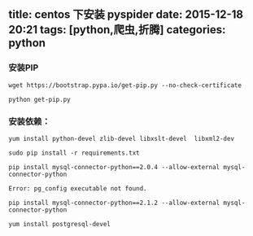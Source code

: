 title: centos 下安装 pyspider
date: 2015-12-18 20:21
tags: [python,爬虫,折腾]
categories: python
---
### 安装PIP

	wget https://bootstrap.pypa.io/get-pip.py --no-check-certificate

	python get-pip.py


### 安装依赖：

    yum install python-devel zlib-devel libxslt-devel  libxml2-dev
    
    sudo pip install -r requirements.txt
    
    pip install mysql-connector-python==2.0.4 --allow-external mysql-connector-python
    
    Error: pg_config executable not found.
    
    pip install mysql-connector-python==2.1.2 --allow-external mysql-connector-python
    
    yum install postgresql-devel

